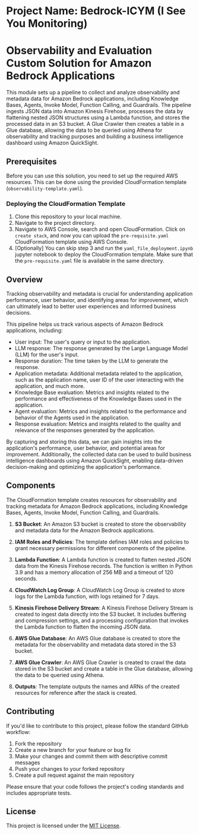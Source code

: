 # Project Name: Bedrock-ICYM (I See You Monitoring)

# Observability and Evaluation Custom Solution for Amazon Bedrock Applications

This module sets up a pipeline to collect and analyze observability and metadata data for Amazon Bedrock applications, including Knowledge Bases, Agents, Invoke Model, Function Calling, and Guardrails. The pipeline ingests JSON data into Amazon Kinesis Firehose, processes the data by flattening nested JSON structures using a Lambda function, and stores the processed data in an S3 bucket. A Glue Crawler then creates a table in a Glue database, allowing the data to be queried using Athena for observability and tracking purposes and building a business intelligence dashboard using Amazon QuickSight.

## Prerequisites

Before you can use this solution, you need to set up the required AWS resources. This can be done using the provided CloudFormation template (`observability-template.yaml`).

### Deploying the CloudFormation Template

1. Clone this repository to your local machine.
2. Navigate to the project directory.
3. Navigate to AWS Console, search and open CloudFormation. Click on `create stack`, and now you can upload the `pre-requisite.yaml` CloudFormation template using AWS Console. 
4. [Optionally] You can skip step 3 and run the `yaml_file_deployment.ipynb` jupyter notebook to deploy the CloudFormation template. Make sure that the `pre-requisite.yaml` file is available in the same directory.

## Overview

Tracking observability and metadata is crucial for understanding application performance, user behavior, and identifying areas for improvement, which can ultimately lead to better user experiences and informed business decisions.

This pipeline helps us track various aspects of Amazon Bedrock applications, including:

- User input: The user's query or input to the application.
- LLM response: The response generated by the Large Language Model (LLM) for the user's input.
- Response duration: The time taken by the LLM to generate the response.
- Application metadata: Additional metadata related to the application, such as the application name, user ID of the user interacting with the application, and much more.
- Knowledge Base evaluation: Metrics and insights related to the performance and effectiveness of the Knowledge Bases used in the application.
- Agent evaluation: Metrics and insights related to the performance and behavior of the Agents used in the application.
- Response evaluation: Metrics and insights related to the quality and relevance of the responses generated by the application.

By capturing and storing this data, we can gain insights into the application's performance, user behavior, and potential areas for improvement. Additionally, the collected data can be used to build business intelligence dashboards using Amazon QuickSight, enabling data-driven decision-making and optimizing the application's performance.

## Components

The CloudFormation template creates resources for observability and tracking metadata for Amazon Bedrock applications, including Knowledge Bases, Agents, Invoke Model, Function Calling, and Guardrails.

1. **S3 Bucket**: An Amazon S3 bucket is created to store the observability and metadata data for the Amazon Bedrock applications.

2. **IAM Roles and Policies**: The template defines IAM roles and policies to grant necessary permissions for different components of the pipeline.

3. **Lambda Function**: A Lambda function is created to flatten nested JSON data from the Kinesis Firehose records. The function is written in Python 3.9 and has a memory allocation of 256 MB and a timeout of 120 seconds.

4. **CloudWatch Log Group**: A CloudWatch Log Group is created to store logs for the Lambda function, with logs retained for 7 days.

5. **Kinesis Firehose Delivery Stream**: A Kinesis Firehose Delivery Stream is created to ingest data directly into the S3 bucket. It includes buffering and compression settings, and a processing configuration that invokes the Lambda function to flatten the incoming JSON data.

6. **AWS Glue Database**: An AWS Glue database is created to store the metadata for the observability and metadata data stored in the S3 bucket.

7. **AWS Glue Crawler**: An AWS Glue Crawler is created to crawl the data stored in the S3 bucket and create a table in the Glue database, allowing the data to be queried using Athena.

8. **Outputs**: The template outputs the names and ARNs of the created resources for reference after the stack is created.

## Contributing

If you'd like to contribute to this project, please follow the standard GitHub workflow:

1. Fork the repository
2. Create a new branch for your feature or bug fix
3. Make your changes and commit them with descriptive commit messages
4. Push your changes to your forked repository
5. Create a pull request against the main repository

Please ensure that your code follows the project's coding standards and includes appropriate tests.

## License

This project is licensed under the [MIT License](LICENSE).
